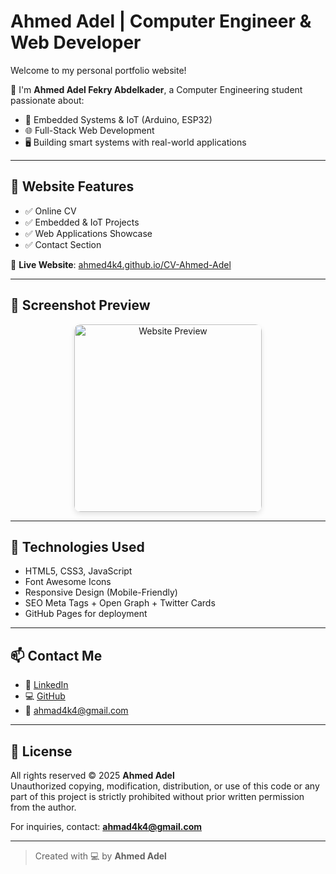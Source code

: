 # Ahmed Adel | Computer Engineer & Web Developer

Welcome to my personal portfolio website!

🚀 I'm **Ahmed Adel Fekry Abdelkader**, a Computer Engineering student passionate about:

- 🔧 Embedded Systems & IoT (Arduino, ESP32)  
- 🌐 Full-Stack Web Development  
- 🖥️ Building smart systems with real-world applications  

---

## 🌟 Website Features

- ✅ Online CV  
- ✅ Embedded & IoT Projects  
- ✅ Web Applications Showcase  
- ✅ Contact Section  

🔗 **Live Website**: [ahmed4k4.github.io/CV-Ahmed-Adel](https://ahmed4k4.github.io/CV-Ahmed-Adel)

---

## 📸 Screenshot Preview

<p align="center">
  <img src="https://ahmed4k4.github.io/CV-Ahmed-Adel/images/profile.jpg" alt="Website Preview" width="300" style="border-radius: 10px; box-shadow: 0 4px 8px rgba(0,0,0,0.1);">
</p>

---

## 📂 Technologies Used

- HTML5, CSS3, JavaScript  
- Font Awesome Icons  
- Responsive Design (Mobile-Friendly)  
- SEO Meta Tags + Open Graph + Twitter Cards  
- GitHub Pages for deployment  

---

## 📫 Contact Me

- 💼 [LinkedIn](https://www.linkedin.com/in/ahmed-adel-86438a2a2)  
- 💻 [GitHub](https://github.com/ahmed4k4)  
- 📧 ahmad4k4@gmail.com  

---

## 📜 License

All rights reserved © 2025 **Ahmed Adel**  
Unauthorized copying, modification, distribution, or use of this code or any part of this project is strictly prohibited without prior written permission from the author.

For inquiries, contact: **ahmad4k4@gmail.com**

---

> Created with 💻 by **Ahmed Adel**
